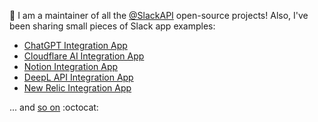 👋 I am a maintainer of all the [@SlackAPI](http://github.com/slackapi) open-source projects! Also, I've been sharing small pieces of Slack app examples:
* [ChatGPT Integration App](https://github.com/seratch/ChatGPT-in-Slack)
* [Cloudflare AI Integration App](https://github.com/seratch/cloudflare-ai-translator-in-slack)
* [Notion Integration App](https://github.com/seratch/send-to-notion-in-slack-oss)
* [DeepL API Integration App](https://github.com/seratch/deepl-for-slack)
* [New Relic Integration App](https://github.com/seratch/new-relic-dashboard-in-slack)

... and [so on](https://github.com/seratch?tab=repositories&q=slack&type=source) :octocat:
